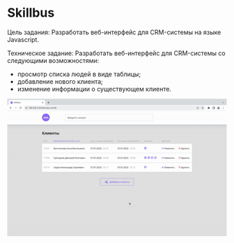 # Skillbus

Цель задания:
Разработать веб-интерфейс для CRM-системы на языке Javascript.

Техническое задание:
Разработать веб-интерфейс для CRM-системы со следующими возможностями:
- просмотр списка людей в виде таблицы; 
- добавление нового клиента; 
- изменение информации о существующем клиенте.

![Видео-обзор](./gif/video.gif)
